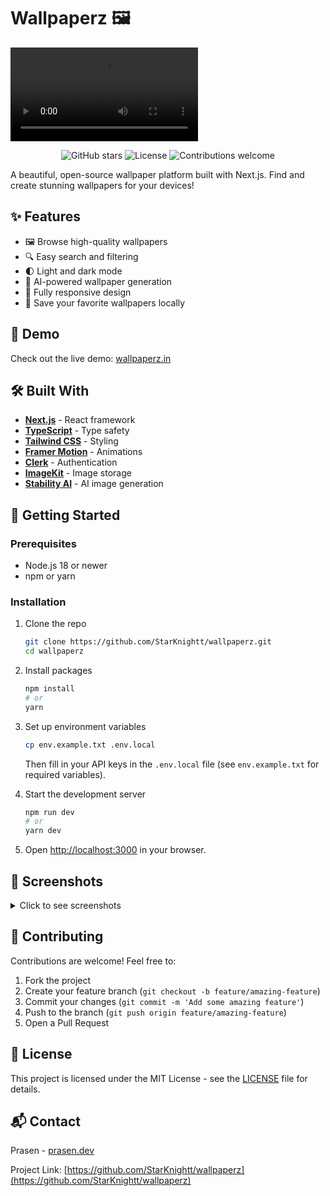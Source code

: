 # Wallpaperz 🖼️

<video controls src="wallpaperz-1741971911269.mp4" title="Title"></video>

<p align="center">
  <img src="https://img.shields.io/github/stars/StarKnightt/wallpaperz?style=social" alt="GitHub stars">
  <img src="https://img.shields.io/badge/License-MIT-blue.svg" alt="License">
  <img src="https://img.shields.io/badge/contributions-welcome-brightgreen.svg?style=flat" alt="Contributions welcome">
</p>

A beautiful, open-source wallpaper platform built with Next.js. Find and create stunning wallpapers for your devices!

## ✨ Features

- 🖼️ Browse high-quality wallpapers
- 🔍 Easy search and filtering
- 🌓 Light and dark mode
- 🤖 AI-powered wallpaper generation
- 📱 Fully responsive design
- 💾 Save your favorite wallpapers locally

## 🚀 Demo

Check out the live demo: [wallpaperz.in](https://wallpaperz.in)

## 🛠️ Built With

- **[Next.js](https://nextjs.org/)** - React framework
- **[TypeScript](https://www.typescriptlang.org/)** - Type safety
- **[Tailwind CSS](https://tailwindcss.com/)** - Styling
- **[Framer Motion](https://www.framer.com/motion/)** - Animations
- **[Clerk](https://clerk.dev/)** - Authentication
- **[ImageKit](https://imagekit.io/)** - Image storage
- **[Stability AI](https://stability.ai/)** - AI image generation

## 🏁 Getting Started

### Prerequisites

- Node.js 18 or newer
- npm or yarn

### Installation

1. Clone the repo
   ```bash
   git clone https://github.com/StarKnightt/wallpaperz.git
   cd wallpaperz
   ```

2. Install packages
   ```bash
   npm install
   # or
   yarn
   ```

3. Set up environment variables
   ```bash
   cp env.example.txt .env.local
   ```
   Then fill in your API keys in the `.env.local` file (see `env.example.txt` for required variables).

4. Start the development server
   ```bash
   npm run dev
   # or
   yarn dev
   ```

5. Open [http://localhost:3000](http://localhost:3000) in your browser.

## 📸 Screenshots

<details>
<summary>Click to see screenshots</summary>
<br>
<p align="center">
  <img src="https://ik.imagekit.io/starknight/screenshots/home.png" alt="Home page" width="80%">
  <img src="https://ik.imagekit.io/starknight/screenshots/ai-generate.png" alt="AI Generate page" width="80%">
</p>
</details>

## 🤝 Contributing

Contributions are welcome! Feel free to:

1. Fork the project
2. Create your feature branch (`git checkout -b feature/amazing-feature`)
3. Commit your changes (`git commit -m 'Add some amazing feature'`)
4. Push to the branch (`git push origin feature/amazing-feature`)
5. Open a Pull Request

## 📄 License

This project is licensed under the MIT License - see the [LICENSE](LICENSE) file for details.

<!-- ## ☕ Support

If you find this project helpful, consider buying me a coffee!

<a href="https://buymeacoffee.com/prasen" target="_blank">
  <img src="https://cdn.buymeacoffee.com/buttons/v2/default-yellow.png" alt="Buy Me A Coffee" height="50">
</a> -->

## 📬 Contact

Prasen - [prasen.dev](https://prasen.dev)

Project Link: [https://github.com/StarKnightt/wallpaperz](https://github.com/StarKnightt/wallpaperz)
